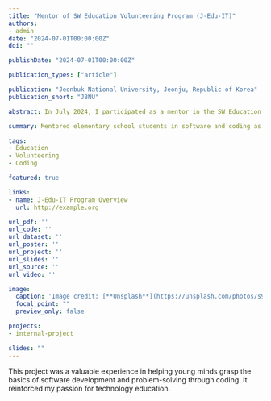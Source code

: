 ```yaml
---
title: "Mentor of SW Education Volunteering Program (J-Edu-IT)"
authors:
- admin
date: "2024-07-01T00:00:00Z"
doi: ""

publishDate: "2024-07-01T00:00:00Z"

publication_types: ["article"]

publication: "Jeonbuk National University, Jeonju, Republic of Korea"
publication_short: "JBNU"

abstract: In July 2024, I participated as a mentor in the SW Education Volunteering Program (J-Edu-IT) at Jeonbuk National University. During this program, I visited an elementary school to teach students about software and coding, providing them with a foundational understanding of how technology works in today's world.

summary: Mentored elementary school students in software and coding as part of the J-Edu-IT program.

tags:
- Education
- Volunteering
- Coding

featured: true

links:
- name: J-Edu-IT Program Overview
  url: http://example.org

url_pdf: ''
url_code: ''
url_dataset: ''
url_poster: ''
url_project: ''
url_slides: ''
url_source: ''
url_video: ''

image:
  caption: 'Image credit: [**Unsplash**](https://unsplash.com/photos/s9CC2SKySJM)'
  focal_point: ""
  preview_only: false

projects:
- internal-project

slides: ""
---
```

This project was a valuable experience in helping young minds grasp the basics of software development and problem-solving through coding. It reinforced my passion for technology education.
